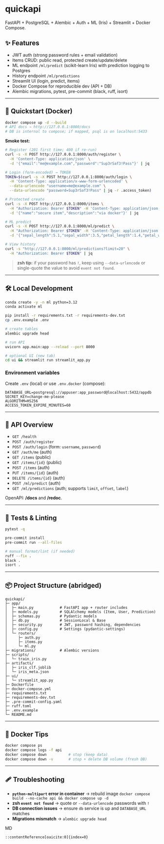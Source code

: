 # quickapi

FastAPI + PostgreSQL + Alembic + Auth + ML (Iris) + Streamlit + Docker Compose.

## ✨ Features
- JWT auth (strong password rules + email validation)
- Items CRUD: public read, protected create/update/delete
- ML endpoint `/ml/predict` (scikit-learn Iris) with prediction logging to Postgres
- History endpoint `/ml/predictions`
- Streamlit UI (login, predict, items)
- Docker Compose for reproducible dev (API + DB)
- Alembic migrations, pytest, pre-commit (black, ruff, isort)

---

## 🚀 Quickstart (Docker)

```bash
docker compose up -d --build
# API docs → http://127.0.0.1:8000/docs
# DB is internal to compose; if mapped, psql is on localhost:5433
````

**Smoke test:**

```bash
# Register (201 first time; 400 if re-run)
curl -s -X POST http://127.0.0.1:8000/auth/register \
  -H 'Content-Type: application/json' \
  -d '{"email":"me@example.com","password":"Sup3rSaf3!Pass"}' | jq

# Login (form-encoded) → TOKEN
TOKEN=$(curl -s -X POST http://127.0.0.1:8000/auth/login \
  -H 'Content-Type: application/x-www-form-urlencoded' \
  --data-urlencode "username=me@example.com" \
  --data-urlencode "password=Sup3rSaf3!Pass" | jq -r .access_token)

# Protected create
curl -s -X POST http://127.0.0.1:8000/items \
  -H "Authorization: Bearer $TOKEN" -H 'Content-Type: application/json' \
  -d '{"name":"secure item","description":"via docker"}' | jq

# ML predict
curl -s -X POST http://127.0.0.1:8000/ml/predict \
  -H "Authorization: Bearer $TOKEN" -H 'Content-Type: application/json' \
  -d '{"sepal_length":5.1,"sepal_width":3.5,"petal_length":1.4,"petal_width":0.2}' | jq

# View history
curl -s "http://127.0.0.1:8000/ml/predictions?limit=20" \
  -H "Authorization: Bearer $TOKEN" | jq
```

> **zsh tip:** if your password has `!`, keep using `--data-urlencode` or single-quote the value to avoid `event not found`.

---

## 🛠️ Local Development

```bash
conda create -y -n ml python=3.12
conda activate ml

pip install -r requirements.txt -r requirements-dev.txt
cp .env.example .env

# create tables
alembic upgrade head

# run API
uvicorn app.main:app --reload --port 8000

# optional UI (new tab)
cd ui && streamlit run streamlit_app.py
```

### Environment variables

Create `.env` (local) or use `.env.docker` (compose):

```
DATABASE_URL=postgresql://appuser:app_password@localhost:5432/appdb
SECRET_KEY=change-me-please
ALGORITHM=HS256
ACCESS_TOKEN_EXPIRE_MINUTES=60
```

---

## 🔌 API Overview

* `GET /health`
* `POST /auth/register`
* `POST /auth/login` (form: `username`, `password`)
* `GET /auth/me` (auth)
* `GET /items` (public)
* `GET /items/{id}` (public)
* `POST /items` (auth)
* `PUT /items/{id}` (auth)
* `DELETE /items/{id}` (auth)
* `POST /ml/predict` (auth)
* `GET /ml/predictions` (auth; supports `limit`, `offset`, `label`)

OpenAPI: **/docs** and **/redoc**.

---

## 🧪 Tests & Linting

```bash
pytest -q

pre-commit install
pre-commit run --all-files

# manual format/lint (if needed)
ruff --fix .
black .
isort .
```

---

## 📦 Project Structure (abridged)

```
quickapi/
├─ app/
│  ├─ main.py            # FastAPI app + router includes
│  ├─ models.py          # SQLAlchemy models (Item, User, Prediction)
│  ├─ schemas.py         # Pydantic models
│  ├─ db.py              # SessionLocal & Base
│  ├─ security.py        # JWT, password hashing, dependencies
│  ├─ config.py          # Settings (pydantic-settings)
│  └─ routers/
│     ├─ auth.py
│     ├─ items.py
│     └─ ml.py
├─ migrations/           # Alembic versions
├─ scripts/
│  └─ train_iris.py
├─ artifacts/
│  ├─ iris_clf.joblib
│  └─ iris_meta.json
├─ ui/
│  └─ streamlit_app.py
├─ Dockerfile
├─ docker-compose.yml
├─ requirements.txt
├─ requirements-dev.txt
├─ .pre-commit-config.yaml
├─ ruff.toml
├─ .env.example
└─ README.md
```

---

## 🐳 Docker Tips

```bash
docker compose ps
docker compose logs -f api
docker compose down          # stop (keep data)
docker compose down -v       # stop + delete DB volume (fresh DB)
```

---

## 🩹 Troubleshooting

* **`python-multipart` error in container** → rebuild image
  `docker compose build --no-cache api && docker compose up -d`
* **zsh `event not found`** → quote or `--data-urlencode` passwords with `!`
* **DB connection issues** → ensure `db` service is up and `DATABASE_URL` matches
* **Migrations mismatch** → `alembic upgrade head`

MD

```
::contentReference[oaicite:0]{index=0}
```
